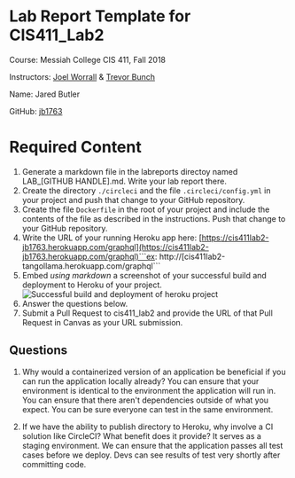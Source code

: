 # Lab Report Template for CIS411_Lab2
Course: Messiah College CIS 411, Fall 2018

Instructors: [Joel Worrall](https://github.com/tangollama) & [Trevor Bunch](https://github.com/trevordbunch)

Name: Jared Butler

GitHub: [jb1763](https://github.com/jb1763)

# Required Content

1. Generate a markdown file in the labreports directoy named LAB_[GITHUB HANDLE].md. Write your lab report there.
2. Create the directory ```./circleci``` and the file ```.circleci/config.yml``` in your project and push that change to your GitHub repository.
3. Create the file ```Dockerfile``` in the root of your project and include the contents of the file as described in the instructions. Push that change to your GitHub repository.
4. Write the URL of your running Heroku app here: [https://cis411lab2-jb1763.herokuapp.com/graphql](https://cis411lab2-jb1763.herokuapp.com/graphql)```ex: http://[cis411lab2-tangollama.herokuapp.com/graphql```
5. Embed _using markdown_ a screenshot of your successful build and deployment to Heroku of your project.
![Successful build and deployment of heroku project](../assets/herokubuild.png)
6. Answer the questions below.
7. Submit a Pull Request to cis411_lab2 and provide the URL of that Pull Request in Canvas as your URL submission.

## Questions
1. Why would a containerized version of an application be beneficial if you can run the application locally already?
You can ensure that your environment is identical to the environment the application will run in.
You can ensure that there aren't dependencies outside of what you expect.
You can be sure everyone can test in the same environment.

2. If we have the ability to publish directory to Heroku, why involve a CI solution like CircleCI? What benefit does it provide?
It serves as a staging environment.
We can ensure that the application passes all test cases before we deploy.
Devs can see results of test very shortly after committing code.

